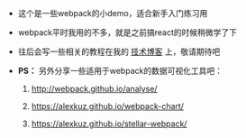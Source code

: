 - 这个是一些webpack的小demo，适合新手入门练习用

- webpack平时我用的不多，就是之前搞react的时候稍微学了下

- 往后会写一些相关的教程在我的 [技术博客](http://fsociety.cn/) 上，敬请期待吧

- **PS：** 另外分享一些适用于webpack的数据可视化工具吧：

	1. http://webpack.github.io/analyse/

	2. https://alexkuz.github.io/webpack-chart/

	3. https://alexkuz.github.io/stellar-webpack/

